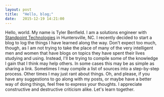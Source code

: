 ```yaml
---
layout: post
title:  "Hello, blog;"
date:   2015-12-19 14:21:00
---
```

Hello, world. My name is Tyler Benfield. I am a solutions engineer with [Standpoint Technologies](http://www.standpointtech.com/) in Huntersville, NC. I recently decided to start a blog to log the things I have learned along the way. Don't expect too much, though, as I am not trying to take the place of many of the very intelligent men and women that have blogs on topics they have spent their lives studying and using. Instead, I'll be trying to compile some of the knowledge I gain that I think may help others. In some cases this may be as simple as sharing a link. Sometimes I may compile a list of sources into a step-by-step process. Other times I may just rant about things. Oh, and please, if you have any suggestions to go along with my posts, or maybe have a better way of doing things, feel free to express your thoughts. I appreciate constructive and destructive criticism alike. Let's learn together.
